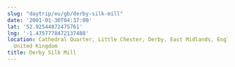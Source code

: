 ```yaml
---
slug: "daytrip/eu/gb/derby-silk-mill"
date: '2001-01-30T04:37:00'
lat: '52.92544872475761'
lng: '-1.4757778472137488'
location: Cathedral Quarter, Little Chester, Derby, East Midlands, England, DE1 3AF,
  United Kingdom
title: Derby Silk Mill
---
```



